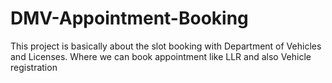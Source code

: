 # DMV-Appointment-Booking
This project is basically about the slot booking with Department of Vehicles and Licenses. Where we can book appointment like LLR and also Vehicle registration
